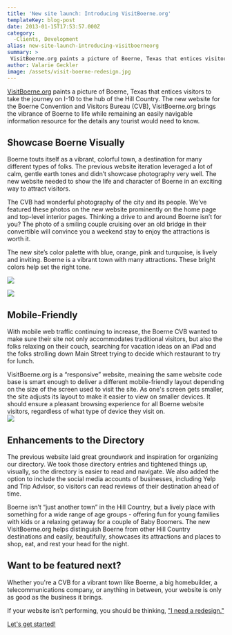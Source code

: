```yaml
---
title: 'New site launch: Introducing VisitBoerne.org'
templateKey: blog-post
date: 2013-01-15T17:53:57.000Z
category: 
  -Clients, Development
alias: new-site-launch-introducing-visitboerneorg
summary: > 
 VisitBoerne.org paints a picture of Boerne, Texas that entices visitors to take the journey on I-10 to the hub of the Hill Country. The new website for the Boerne Convention and Visitors Bureau (CVB), VisitBoerne.org brings the vibrance of Boerne to life while remaining an easily navigable information resource for the details any tourist would need to know.
author: Valarie Geckler
image: /assets/visit-boerne-redesign.jpg
---
```


[VisitBoerne.org](http://www.visitboerne.org/) paints a picture of Boerne, Texas that entices visitors to take the journey on I-10 to the hub of the Hill Country. The new website for the Boerne Convention and Visitors Bureau (CVB), VisitBoerne.org brings the vibrance of Boerne to life while remaining an easily navigable information resource for the details any tourist would need to know.

Showcase Boerne Visually
------------------------

Boerne touts itself as a vibrant, colorful town, a destination for many different types of folks. The previous website iteration leveraged a lot of calm, gentle earth tones and didn’t showcase photography very well. The new website needed to show the life and character of Boerne in an exciting way to attract visitors.

The CVB had wonderful photography of the city and its people. We’ve featured these photos on the new website prominently on the home page and top-level interior pages. Thinking a drive to and around Boerne isn’t for you? The photo of a smiling couple cruising over an old bridge in their convertible will convince you a weekend stay to enjoy the attractions is worth it.

The new site’s color palette with blue, orange, pink and turquoise, is lively and inviting. Boerne is a vibrant town with many attractions. These bright colors help set the right tone.

![](/assets/boerne-before.jpg)

![](/assets/boerne-after.jpg)

Mobile-Friendly
---------------

With mobile web traffic continuing to increase, the Boerne CVB wanted to make sure their site not only accommodates traditional visitors, but also the folks relaxing on their couch, searching for vacation ideas on an iPad and the folks strolling down Main Street trying to decide which restaurant to try for lunch.

VisitBoerne.org is a “responsive” website, meaining the same website code base is smart enough to deliver a different mobile-friendly layout depending on the size of the screen used to visit the site. As one's screen gets smaller, the site adjusts its layout to make it easier to view on smaller devices. It should ensure a pleasant browsing experience for all Boerne website visitors, regardless of what type of device they visit on.  
![](/assets/new-boerne-cvb-website_0.jpg)

Enhancements to the Directory
-----------------------------

The previous website laid great groundwork and inspiration for organizing our directory. We took those directory entries and tightened things up, visually, so the directory is easier to read and navigate. We also added the option to include the social media accounts of businesses, including Yelp and Trip Advisor, so visitors can read reviews of their destination ahead of time.

Boerne isn’t “just another town” in the Hill Country, but a lively place with something for a wide range of age groups - offering fun for young families with kids or a relaxing getaway for a couple of Baby Boomers. The new VisitBoerne.org helps distinguish Boerne from other Hill Country destinations and easily, beautifully, showcases its attractions and places to shop, eat, and rest your head for the night.

Want to be featured next?
-------------------------

Whether you're a CVB for a vibrant town like Boerne, a big homebuilder, a telecommunications company, or anything in between, your website is only as good as the business it brings.

If your website isn't performing, you should be thinking, ["I need a redesign."](/we-redesign-bad-websites)

[Let's get started!](/we-redesign-bad-websites)
